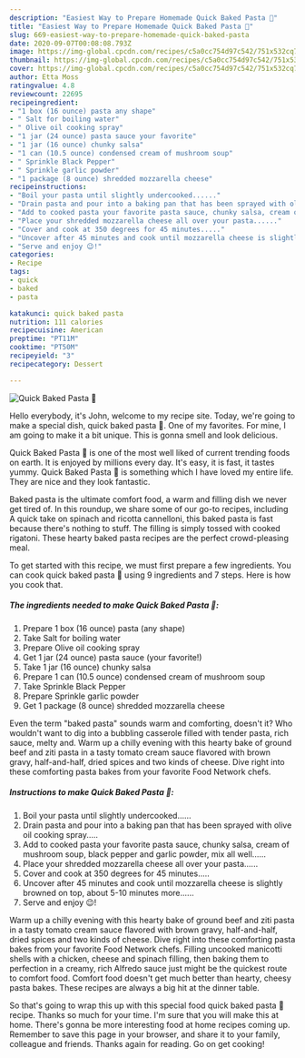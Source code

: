 ```yaml
---
description: "Easiest Way to Prepare Homemade Quick Baked Pasta 🍝"
title: "Easiest Way to Prepare Homemade Quick Baked Pasta 🍝"
slug: 669-easiest-way-to-prepare-homemade-quick-baked-pasta
date: 2020-09-07T00:08:08.793Z
image: https://img-global.cpcdn.com/recipes/c5a0cc754d97c542/751x532cq70/quick-baked-pasta-🍝-recipe-main-photo.jpg
thumbnail: https://img-global.cpcdn.com/recipes/c5a0cc754d97c542/751x532cq70/quick-baked-pasta-🍝-recipe-main-photo.jpg
cover: https://img-global.cpcdn.com/recipes/c5a0cc754d97c542/751x532cq70/quick-baked-pasta-🍝-recipe-main-photo.jpg
author: Etta Moss
ratingvalue: 4.8
reviewcount: 22695
recipeingredient:
- "1 box (16 ounce) pasta any shape"
- " Salt for boiling water"
- " Olive oil cooking spray"
- "1 jar (24 ounce) pasta sauce your favorite"
- "1 jar (16 ounce) chunky salsa"
- "1 can (10.5 ounce) condensed cream of mushroom soup"
- " Sprinkle Black Pepper"
- " Sprinkle garlic powder"
- "1 package (8 ounce) shredded mozzarella cheese"
recipeinstructions:
- "Boil your pasta until slightly undercooked......"
- "Drain pasta and pour into a baking pan that has been sprayed with olive oil cooking spray....."
- "Add to cooked pasta your favorite pasta sauce, chunky salsa, cream of mushroom soup, black pepper and garlic powder, mix all well......"
- "Place your shredded mozzarella cheese all over your pasta......"
- "Cover and cook at 350 degrees for 45 minutes....."
- "Uncover after 45 minutes and cook until mozzarella cheese is slightly browned on top, about 5-10 minutes more......"
- "Serve and enjoy 😉!"
categories:
- Recipe
tags:
- quick
- baked
- pasta

katakunci: quick baked pasta 
nutrition: 111 calories
recipecuisine: American
preptime: "PT11M"
cooktime: "PT50M"
recipeyield: "3"
recipecategory: Dessert

---
```



![Quick Baked Pasta 🍝](https://img-global.cpcdn.com/recipes/c5a0cc754d97c542/751x532cq70/quick-baked-pasta-🍝-recipe-main-photo.jpg)

Hello everybody, it's John, welcome to my recipe site. Today, we're going to make a special dish, quick baked pasta 🍝. One of my favorites. For mine, I am going to make it a bit unique. This is gonna smell and look delicious.

Quick Baked Pasta 🍝 is one of the most well liked of current trending foods on earth. It is enjoyed by millions every day. It's easy, it is fast, it tastes yummy. Quick Baked Pasta 🍝 is something which I have loved my entire life. They are nice and they look fantastic.

Baked pasta is the ultimate comfort food, a warm and filling dish we never get tired of. In this roundup, we share some of our go-to recipes, including A quick take on spinach and ricotta cannelloni, this baked pasta is fast because there&#39;s nothing to stuff. The filling is simply tossed with cooked rigatoni. These hearty baked pasta recipes are the perfect crowd-pleasing meal.


To get started with this recipe, we must first prepare a few ingredients. You can cook quick baked pasta 🍝 using 9 ingredients and 7 steps. Here is how you cook that.

<!--inarticleads1-->

##### The ingredients needed to make Quick Baked Pasta 🍝:

1. Prepare 1 box (16 ounce) pasta (any shape)
1. Take  Salt for boiling water
1. Prepare  Olive oil cooking spray
1. Get 1 jar (24 ounce) pasta sauce (your favorite!)
1. Take 1 jar (16 ounce) chunky salsa
1. Prepare 1 can (10.5 ounce) condensed cream of mushroom soup
1. Take  Sprinkle Black Pepper
1. Prepare  Sprinkle garlic powder
1. Get 1 package (8 ounce) shredded mozzarella cheese


Even the term &#34;baked pasta&#34; sounds warm and comforting, doesn&#39;t it? Who wouldn&#39;t want to dig into a bubbling casserole filled with tender pasta, rich sauce, melty and. Warm up a chilly evening with this hearty bake of ground beef and ziti pasta in a tasty tomato cream sauce flavored with brown gravy, half-and-half, dried spices and two kinds of cheese. Dive right into these comforting pasta bakes from your favorite Food Network chefs. 

<!--inarticleads2-->

##### Instructions to make Quick Baked Pasta 🍝:

1. Boil your pasta until slightly undercooked......
1. Drain pasta and pour into a baking pan that has been sprayed with olive oil cooking spray.....
1. Add to cooked pasta your favorite pasta sauce, chunky salsa, cream of mushroom soup, black pepper and garlic powder, mix all well......
1. Place your shredded mozzarella cheese all over your pasta......
1. Cover and cook at 350 degrees for 45 minutes.....
1. Uncover after 45 minutes and cook until mozzarella cheese is slightly browned on top, about 5-10 minutes more......
1. Serve and enjoy 😉!


Warm up a chilly evening with this hearty bake of ground beef and ziti pasta in a tasty tomato cream sauce flavored with brown gravy, half-and-half, dried spices and two kinds of cheese. Dive right into these comforting pasta bakes from your favorite Food Network chefs. Filling uncooked manicotti shells with a chicken, cheese and spinach filling, then baking them to perfection in a creamy, rich Alfredo sauce just might be the quickest route to comfort food. Comfort food doesn&#39;t get much better than hearty, cheesy pasta bakes. These recipes are always a big hit at the dinner table. 

So that's going to wrap this up with this special food quick baked pasta 🍝 recipe. Thanks so much for your time. I'm sure that you will make this at home. There's gonna be more interesting food at home recipes coming up. Remember to save this page in your browser, and share it to your family, colleague and friends. Thanks again for reading. Go on get cooking!

